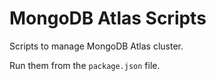 # MongoDB Atlas Scripts

Scripts to manage MongoDB Atlas cluster.

Run them from the `package.json` file.
